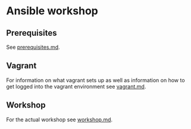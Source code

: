 # Ansible workshop

## Prerequisites

See [prerequisites.md](prerequisites.md).

## Vagrant

For information on what vagrant sets up as well as information on how to get logged into the vagrant environment see [vagrant.md](vagrant.md).

## Workshop

For the actual workshop see [workshop.md](workshop.md).
